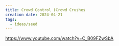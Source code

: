 ```yaml
---
title: Crowd Control (Crowd Crushes
creation date: 2024-04-21
tags:
  - ideas/seed
---
```


https://www.youtube.com/watch?v=C_B09FZwSbA